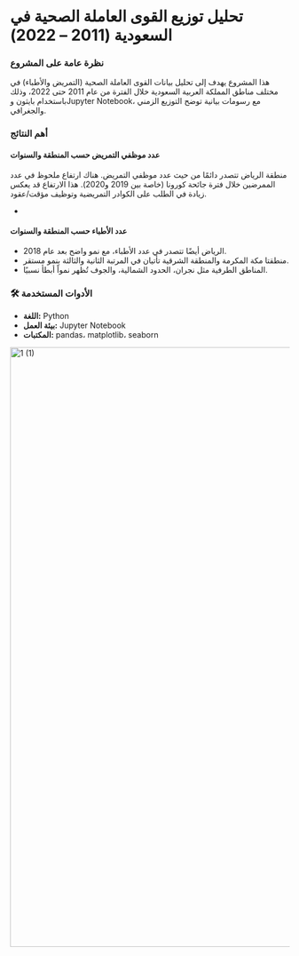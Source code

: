 #  تحليل توزيع القوى العاملة الصحية في السعودية (2011 – 2022)



###  نظرة عامة على المشروع
هذا المشروع يهدف إلى تحليل بيانات القوى العاملة الصحية (التمريض والأطباء) في مختلف مناطق المملكة العربية السعودية خلال الفترة من عام 2011 حتى 2022، وذلك باستخدام بايثون وJupyter Notebook، مع رسومات بيانية توضح التوزيع الزمني والجغرافي.



###  أهم النتائج

####  عدد موظفي التمريض حسب المنطقة والسنوات
 منطقة الرياض تتصدر دائمًا من حيث عدد موظفي التمريض.
هناك ارتفاع ملحوظ في عدد الممرضين خلال فترة جائحة كورونا (خاصة بين 2019 و2020).
هذا الارتفاع قد يعكس زيادة في الطلب على الكوادر التمريضية وتوظيف مؤقت/عقود.

- 

####  عدد الأطباء حسب المنطقة والسنوات
- الرياض أيضًا تتصدر في عدد الأطباء، مع نمو واضح بعد عام 2018.
- منطقتا مكة المكرمة والمنطقة الشرقية تأتيان في المرتبة الثانية والثالثة بنمو مستقر.
- المناطق الطرفية مثل نجران، الحدود الشمالية، والجوف تُظهر نمواً أبطأ نسبيًا.


### 🛠️ الأدوات المستخدمة
- **اللغة:** Python  
- **بيئة العمل:** Jupyter Notebook  
- **المكتبات:** pandas، matplotlib، seaborn  








<img width="1920" height="1080" alt="1 (1)" src="https://github.com/user-attachments/assets/ab64e249-7172-4971-8654-36736e25e17b" />
